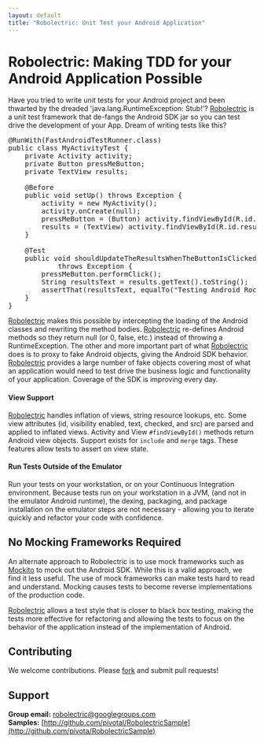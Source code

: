 ```yaml
---
layout: default
title: "Robolectric: Unit Test your Android Application"
---
```


# Robolectric: Making TDD for your Android Application Possible

Have you tried to write unit tests for your Android project and been thwarted by the dreaded 'java.lang.RuntimeException: Stub!'? [Robolectric](http://github.com/pivotal/robolectric) is a unit test framework that de-fangs the Android SDK jar so you can test drive the development of your App.  Dream of writing tests like this?

<pre>
@RunWith(FastAndroidTestRunner.class)
public class MyActivityTest {
    private Activity activity;
    private Button pressMeButton;
    private TextView results;
    
    @Before
    public void setUp() throws Exception {
        activity = new MyActivity();
        activity.onCreate(null);
        pressMeButton = (Button) activity.findViewById(R.id.press_me_button);
        results = (TextView) activity.findViewById(R.id.results_text_view);
    }

    @Test
    public void shouldUpdateTheResultsWhenTheButtonIsClicked() 
            throws Exception {
        pressMeButton.performClick();
        String resultsText = results.getText().toString();
        assertThat(resultsText, equalTo("Testing Android Rocks!"));
    }
}
</pre>

[Robolectric](http://github.com/pivotal/robolectric) makes this possible by intercepting the loading of the Android classes and rewriting the method bodies. [Robolectric](http://github.com/pivotal/robolectric) re-defines Android methods so they return null (or 0, false, etc.) instead of throwing a RuntimeException. The other and more important part of what [Robolectric](http://github.com/pivotal/robolectric) does is to proxy to fake Android objects, giving the Android SDK behavior. [Robolectric](http://github.com/pivotal/robolectric) provides a large number of fake objects covering most of what an application would need to test drive the business logic and functionality of your application. Coverage of the SDK is improving every day.

#### View Support

[Robolectric](http://github.com/pivotal/robolectric) handles inflation of views, string resource lookups, etc. Some view attributes (id, visibility enabled, text, checked, and src) are parsed and applied to inflated views. Activity and View <code>#findViewById()</code> methods return Android view objects. Support exists for <code>include</code> and <code>merge</code> tags. These features allow tests to assert on view state.

#### Run Tests Outside of the Emulator

Run your tests on your workstation, or on your Continuous Integration environment. Because tests run on your workstation in a JVM, (and not in the emulator Android runtime), the dexing, packaging, and package installation on the emulator steps are not necessary - allowing you to iterate quickly and refactor your code with confidence.

## No Mocking Frameworks Required

An alternate approach to Robolectric is to use mock frameworks such as [Mockito](http://code.google.com/p/mockito/) to mock out the Android SDK. While this is a valid approach, we find it less useful. The use of mock frameworks can make tests hard to read and understand. Mocking causes tests to become reverse implementations of the production code. 

[Robolectric](http://github.com/pivotal/robolectric) allows a test style that is closer to black box testing, making the tests more effective for refactoring and allowing the tests to focus on the behavior of the application instead of the implementation of Android. 

## Contributing

We welcome contributions. Please [fork](http://github.com/pivotal/robolectric) and submit pull requests!

## Support

__Group email:__ [robolectric@googlegroups.com](mailto:robolectric@googlegroups.com)  
__Samples:__ [http://github.com/pivotal/RobolectricSample](http://github.com/pivota/RobolectricSample)
